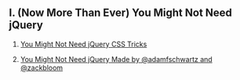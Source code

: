 ## I. (Now More Than Ever) You Might Not Need jQuery

1. [You Might Not Need jQuery CSS Tricks](https://github.com/daodc/Front-End-Develop-Technicals/blob/master/Now-ever-might-not-need-jquery.md)

1. [You Might Not Need jQuery Made by @adamfschwartz and @zackbloom](https://github.com/daodc/Front-End-Develop-Technicals/blob/master/Now-ever-might-not-need-jquery-adamfschwartz.md)
